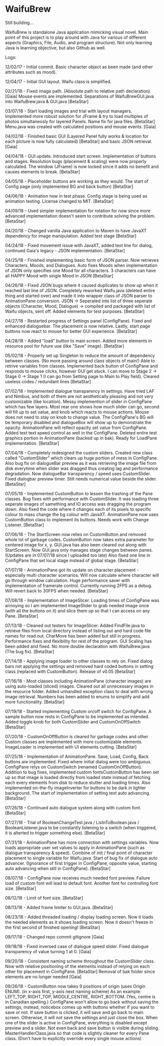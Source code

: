 ﻿# WaifuBrew

Still building...

WaifuBrew is standalone Java application mimicking visual novel. Main point of this project is to play around with Java for various of different aspects (Graphics, File, Audio, and program structure). Not only learning Java is learning objective, but also Github as well.

Logs:

12/02/17 - Initial commit. Basic character object as been made (and other attributes such as mood).

12/04/17 - Initial GUI layout. Waifu class is simplified.

02/21/18 - Fixed image path. (Absolute path to relative path declaration). [Gaia] Mouse events are implemented. Separations of WaifuBrewGUI.java into WaifuBrew.java & GUI.java [BetaStar]

03/07/18 - Start loading images and trial with layout managers. Implemented more robust solution for JFrame & try to load multiples of photos simultaneosly for layered Panels. Name fix for java files. [BetaStar] Menu.java was created with calculated positions and mouse events. [Gaia]

04/02/18 - Finished basic GUI (Layered Panel fully works & location for each picture is now fully calculated) [BetaStar] and basic JSON retrieval. [Gaia]

04/04/18 - GUI update. Introduced start screen. Implementation of buttons and stages. Resolution bugs (placement & scaling) were now properly calculated. The window (JFrame) is now locked since it adds no benefit and causes elements to break. [BetaStar]

04/05/18 - Placeholder buttons are working as they would. The start of Config page (only implemented BG and back button) [BetaStar]

04/06/18 - Animation now in test phase. Config stage is being used as animation testing. License changed to MIT. [BetaStar]

04/09/18 - Used simpler implementation for rotation for now since more advanced implementation doesn't seem to contribute solving the problem. [BetaStar]

04/20/18 - Changed vanilla Java application to Maven to have JavaXT dependency for image manipulation. Added test stage [BetaStar]

04/24/18 - Fixed movement issue with JavaXT, added text line for dialog, continued Gaia's legacy - JSON implementation. [BetaStar]

04/25/18 - Finished implementing basic form of JSON parser. Now retrieves Characters, Moods, and Dialogues. Auto fixes Moods when implementation of JSON only specifies one Mood for all characters. 3 characters can have all HAPPY Mood with single Mood in JSON [BetaStar]

04/26/18 - Fixed JSON bugs where it caused duplicates to show up when it reached last line of JSON. Completely reworked Waifu.java (deleted entire thing and started over) and made it into wrapper class of JSON parser to AnimationPane conversion. JSON -> Seperated into list of three seperate objects (Character, Mood, Dialogue) -> compiled and packaged with list of Waifu objects, sent off. Added elements for test purposes. [BetaStar]

04/27/18 - Restarted progress of Settings panel (ConfigPane). Fixed and enhanced dialoguebar. The placement is now relative. Lastly, start page buttons now react to mouse for better GUI experience. [BetaStar]

04/28/18 - Added "load" button to main screen. Added more elements in resource pool for future use (like "Save" image). [BetaStar]

05/02/18 - Properly set up Singleton to reduce the amount of dependency between classes. (No more passing around class objects of main!) Able to retrive variables from classes. Implemented back button of ConfigPane and responds to mouse clicks, however GUI get stuck. I can move to Stage 2 -> Stage 0 -> Stage 1 (I can go from Setting page to Main to Play field). Cleared useless codes / redundant lines [BetaStar]

07/02/18 - Implemented dialogue transparency in settings. Have tried LAF and Nimbus, and both of them are not aesthetically pleasing and not very customizable (like location). Messy implemention of slider in ConfigPane which has few layers. Most rear one shows how much slider can go, second will fill up to set value, and knob which reacts to mouse actions. Mouse does not need to stay on knob to change value. The ConfigPane's BG will be temporary disabled and dialogueBox will show up to demonstrate the opacity. AnimationPane will reflect opacity set value from ConfigPane. Added text text speed control as well in the ConfigPane. Deleted entire test graphics portion in AnimationPane (backed up in bak). Ready for LoadPane implementation. [BetaStar]

07/04/18 - Completely redesigned the custom sliders. Created new class called "CustomSlider" which clears up huge portion of mess in ConfigPane. Also bug fix on dialogueBar preview as it was retrieving the image file from disk everytime when slider was dragged thus creating lag and performance degradation. Now dialogueBar transparency / speed uses CustomSlider. Fixed dialogbar preview timer. Still needs numerical value beside the slider. [BetaStar]

07/05/18 - Implemented CustomButton to lessen the trashing of the Pane classes. Bug fixes with performance with CustomSlider. It was loading three seperate images of samething and IO access was dragging the program down. Also fixed the code where it changes each of its pixels to specific colour to mass change the bg colour with JavaXT. AnimationPane now uses CustomButton class to implement its buttons. Needs work with Change Listener. [BetaStar]

07/06/18 - The StartScreen now relies on CustomButton and removed whole lot of garbage codes. CustomButton now takes extra parameter for centered image for x, y. GUI.java has also been cleared out along with StartScreen. Now GUI.java only manages stage changes between panes. (Updates are in 07/07/18 since I uploaded too late) Also fixed one line in ConfigPane that set local stage instead of global stage. [BetaStar]

07/07/18 - AnimationPane got its update on character placement - especially multi character scenarios. Will now calculate where character will go through window calculation. Huge performance saver with implementation of framerate control. Currently running 2FPS as a debug. Will revert back to 30FPS when needed. [BetaStar]

07/08/18 - Implementation of ImageSlicer. Loading times of ConfigPane was annoying so I am implemented ImageSlider to grab needed image once (with all the buttons on it) and slice them up so that I can access on any Pane. [BetaStar]

07/13/18 - Cleaned out testers for ImageSlicer. Added FindFile.java to retrieve files from local directory instead of listing out and hard code file names for read out. CharMove has been added but still in progress. Performance fixes and flexibility for rest of the program. GUI Scaling has been added and fixed. No more double declaration with WaifuBrew.java (The bug fix). [BetaStar]

07/14/18 - Applying image loader to other classes to rely on. Fixed dialog bars not applying the settings and removed hard coded buttons in setting class (replaced with CustomButton). Release of v0.05 [BetaStar]

07/16/18 - Most classes including AnimationPane (character images) are using auto-loaded (sliced) images. Cleared out all unnecessary images in the resource folder. Added unhandled exception class to deal with wrong image retrieval. Numbers has been added to enums to simplify and add more functionality. [BetaStar]

07/19/18 - Started implementing Custom on/off switch for ConfigPane. A sample button now rests in ConfigPane to be implemented as intended. Added toggle knob for both CustomSlider and CustomOnOffSwitch [BetaStar]

07/20/18 - CustomOnOffButton is cleared for garbage codes and other Custom classes are implemented with more customizable elements. ImageLoader is implemented with UI elements cutting. [BetaStar]

07/25/18 - Implementation of AnimationPane. Save, Load, Config, Back buttons are implemented. Fixed where initial dialog were too ambiguous. ConfigPane relys on CustomSwitch (renamed CustomOnOffButton). Addition to bug fixes, implemented custom fontsCustomButton has been set up so that image is loaded directly from loaded state instead of fetching each every elements from disk to reduce stutter and loading times. Also implemented on-the-fly imageInverter for buttons to be dark in lighter background. The start of implementation of setting text auto advancing. [BetaStar]

07/26/18 - Continued auto dialogue system along with custom font. [BetaStar]

07/27/18 - Trial of BooleanChangeTest.java / ListnToBoolean.java / BooleanListener.java to be constantly listening to a switch (when triggered, it is alterted to trigger something else). [BetaStar]

07/31/18 - AnimationPane has more connection with settings variables. Now loads appropriate user set values to apply in AnimationPane (such as dialogue transparency & speed). Combine of init / final point of character placement to single variable for Waifu.java. Start of bug fix of dialogue auto advancer. (Ignorance of first trigger in ConfigPane, opposite value, starting auto advancing when still in ConfigPane). [BetaStar]

08/07/18 - ConfigPane now receives much needed font preview. Failure load of custom font will lead to default font. Another font for controlling font size. [BetaStar]

08/12/18 - Limit of font size. [BetaStar]

08/13/18 - Added frame limiter to GUI.java. [BetaStar]

08/23/18 - Added threaded loading / display loading screen. Now it loads the needed elements as it shows loading screen. Now it doesn't freeze in the first second of finished opening! [BetaStar]

09/17/18 - Changed repo commit gitignore [Gaia]

09/18/18 - Fixed inversed case of dialogue speed slider. Fixed dialogue transparency of value turning 1 at 0. [Gaia]

09/20/18 - Consistent naming scheme throughout the CustomSlider class. Now with relative positioning of the elements instead of relying on each other for placement in ConfigPane. [BetaStar] Removal of bak folder since elements are no longer needed [Gaia]

09/26/18 - CustomButton now takes 9 positions of origin (uses Origin ENUM). (in x-axis first, y-axis next naming scheme) As an example: LEFT_TOP, RIGHT_TOP, MIDDLE_CENTRE, RIGHT_BOTTOM. (Yes, centre is in Canadian spelling.) ConfigPane won't allow to go back without saving the settings, instead, noticebox comes up with buttons whether if you want to save or not. If save button is clicked, it will save and go back to main screen. Otherwise, it will not save the settings and just close the box. When one of the slider is active in ConfigPane, everything is disabled except preview and a slider. Not even back and save button is visible during sliding. MasterHandlerClass.java so that code is slightly cleaner for every Pane class. (Don't have to explicitly override every single mouse actions)

